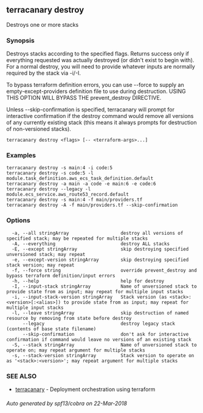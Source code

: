 ## terracanary destroy

Destroys one or more stacks

### Synopsis

Destroys stacks according to the specified flags. Returns success only if everything requested was actually destroyed (or didn't exist to begin with). For a normal destroy, you will need to provide whatever inputs are normally required by the stack via -i/-I.

To bypass terraform definition errors, you can use --force to supply an empty-except-providers definition file to use during destruction. USING THIS OPTION WILL BYPASS THE prevent_destroy DIRECTIVE.

Unless --skip-confirmation is specified, terracanary will prompt for interactive confirmation if the destroy command would remove all versions of any currently existing stack (this means it always prompts for destruction of non-versioned stacks).

```
terracanary destroy <flags> [-- <terraform-args>...]
```

### Examples

```
terracanary destroy -s main:4 -i code:5
terracanary destroy -s code:5 -l module.task_definition.aws_ecs_task_definition.default
terracanary destroy -a main -a code -e main:6 -e code:6
terracanary destroy --legacy -l module.ecs_service.aws_route53_record.default
terracanary destroy -s main:4 -f main/providers.tf
terracanary destroy -A -f main/providers.tf --skip-confirmation
```

### Options

```
  -a, --all stringArray                   destroy all versions of specified stack; may be repeated for multiple stacks
  -A, --everything                        destroy ALL stacks
  -E, --except stringArray                skip destroying specified unversioned stack; may repeat
  -e, --except-version stringArray        skip destroying specified stack version; may repeat
  -f, --force string                      override prevent_destroy and bypass terraform definition/input errors
  -h, --help                              help for destroy
  -I, --input-stack stringArray           Name of unversioned stack to provide state from as input; may repeat for multiple input stacks
  -i, --input-stack-version stringArray   Stack version (as <stack>:<version>[:<alias>]) to provide state from as input; may repeat for multiple input stacks
  -l, --leave stringArray                 skip destruction of named resource by removing from state before destroy
      --legacy                            destroy legacy stack (contents of base state filename)
      --skip-confirmation                 don't ask for interactive confirmation if command would leave no versions of an existing stack
  -S, --stack stringArray                 Name of unversioned stack to operate on; may repeat argument for multiple stacks
  -s, --stack-version stringArray         Stack version to operate on as '<stack>:<version>'; may repeat argument for multiple stacks
```

### SEE ALSO

* [terracanary](../README.md)	 - Deployment orchestration using terraform

###### Auto generated by spf13/cobra on 22-Mar-2018
